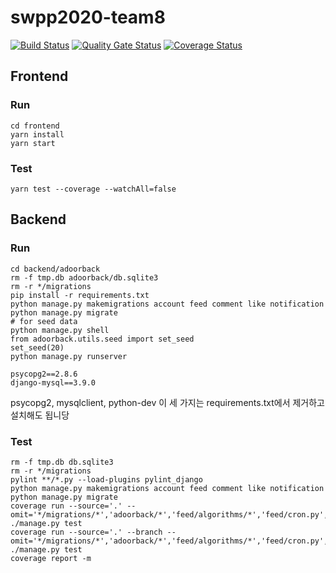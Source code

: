 # swpp2020-team8

[![Build Status](https://travis-ci.org/swsnu/swpp2020-team8.svg?branch=master)](https://travis-ci.org/swsnu/swpp2020-team8)
[![Quality Gate Status](https://sonarcloud.io/api/project_badges/measure?project=swsnu_swpp2020-team8&metric=alert_status)](https://sonarcloud.io/dashboard?id=swsnu_swpp2020-team8)
[![Coverage Status](https://coveralls.io/repos/github/swsnu/swpp2020-team8/badge.svg?branch=master)](https://coveralls.io/github/swsnu/swpp2020-team8?branch=master)

## Frontend

### Run
```
cd frontend
yarn install
yarn start
```

### Test
```
yarn test --coverage --watchAll=false
```

## Backend

### Run
```
cd backend/adoorback
rm -f tmp.db adoorback/db.sqlite3
rm -r */migrations
pip install -r requirements.txt
python manage.py makemigrations account feed comment like notification
python manage.py migrate
# for seed data
python manage.py shell
from adoorback.utils.seed import set_seed
set_seed(20)
python manage.py runserver
```

```
psycopg2==2.8.6
django-mysql==3.9.0
```
psycopg2, mysqlclient, python-dev
이 세 가지는 requirements.txt에서 제거하고 설치해도 됩니당

### Test

```
rm -f tmp.db db.sqlite3
rm -r */migrations
pylint **/*.py --load-plugins pylint_django
python manage.py makemigrations account feed comment like notification
python manage.py migrate
coverage run --source='.' --omit='*/migrations/*','adoorback/*','feed/algorithms/*','feed/cron.py','account/cron.py','locustfile.py','manage.py','*/wsgi.py','*/asgi.py','*/utils/*' ./manage.py test
coverage run --source='.' --branch --omit='*/migrations/*','adoorback/*','feed/algorithms/*','feed/cron.py','account/cron.py','locustfile.py','manage.py','*/wsgi.py','*/asgi.py','*/utils/*' ./manage.py test
coverage report -m
```
